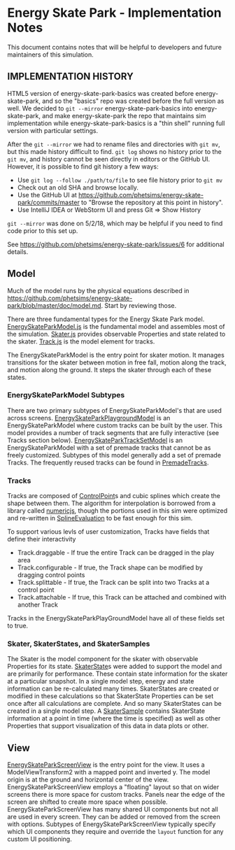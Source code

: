 # Energy Skate Park - Implementation Notes

This document contains notes that will be helpful to developers and future maintainers of this simulation.

## IMPLEMENTATION HISTORY
HTML5 version of energy-skate-park-basics was created before energy-skate-park, and so the "basics" repo was created
before the full version as well. We decided to `git --mirror` energy-skate-park-basics into energy-skate-park, and make
energy-skate-park the repo that maintains sim implementation while energy-skate-park-basics is a "thin shell" running
full version with particular settings.

After the `git --mirror` we had to rename files and directories with `git mv`, but this made history difficult to find.
`git log` shows no history prior to the `git mv`, and history cannot be seen directly in editors or the GitHub UI.
However, it is possible to find git history a few ways:
 - Use `git log --follow ./path/to/file` to see file history prior to `git mv`
 - Check out an old SHA and browse locally.
 - Use the GitHub UI at https://github.com/phetsims/energy-skate-park/commits/master to "Browse the repository at this point in history".
 - Use IntelliJ IDEA or WebStorm UI and press Git => Show History

`git --mirror` was done on 5/2/18, which may be helpful if you need to find code prior to this set up.

See https://github.com/phetsims/energy-skate-park/issues/6 for additional details.

## Model

Much of the model runs by the physical equations described in https://github.com/phetsims/energy-skate-park/blob/master/doc/model.md. Start
by reviewing those.

There are three fundamental types for the Energy Skate Park model. [EnergySkateParkModel.js](https://github.com/phetsims/energy-skate-park/blob/master/js/common/model/EnergySkatePark.js) is the fundamental model and
assembles most of the simulation. [Skater.js](https://github.com/phetsims/energy-skate-park/blob/master/js/common/model/Skater.js) provides observable
Properties and state related to the skater. [Track.js](https://github.com/phetsims/energy-skate-park/blob/master/js/common/model/Track.js) is
the model element for tracks.

The EnergySkateParkModel is the entry point for skater motion. It manages transitions for the skater between motion
in free fall, motion along the track, and motion along the ground. It steps the skater through each of these states.

### EnergySkateParkModel Subtypes
There are two primary subtypes of EnergySkateParkModel's that are used across screens. [EnergySkateParkPlaygroundModel](https://github.com/phetsims/energy-skate-park/blob/master/js/common/model/EnergySkateParkPlaygroundModel.js)
is an EnergySkateParkModel where custom tracks can be built by the user. This model provides a number of track segments that are fully
interactive (see Tracks section below). [EnergySkateParkTrackSetModel](https://github.com/phetsims/energy-skate-park/blob/master/js/common/model/EnergySkateParkTrackSetModel.js)
is an EnergySkateParkModel with a set of premade tracks that cannot be as freely customized. Subtypes of this model
generally add a set of premade Tracks. The frequently reused tracks can be found in [PremadeTracks](https://github.com/phetsims/energy-skate-park/blob/master/js/common/model/PremadeTracks.js).

### Tracks
Tracks are composed of [ControlPoint](https://github.com/phetsims/energy-skate-park/blob/master/js/common/model/ControlPoint.js)s and
cubic splines which create the shape between them. The algorithm for interpolation is borrowed from a library called [numericjs](http://www.numericjs.com/),
though the portions used in this sim were optimized and re-written in [SplineEvaluation](https://github.com/phetsims/energy-skate-park/blob/master/js/common/model/SplineEvaluation.js)
to be fast enough for this sim.

To support various levls of user customization, Tracks have fields that define their interactivity
 * Track.draggable - If true the entire Track can be dragged in the play area
 * Track.configurable - If true, the Track shape can be modified by dragging control points
 * Track.splittable - If true, the Track can be split into two Tracks at a control point
 * Track.attachable - If true, this Track can be attached and combined with another Track

Tracks in the EnergySkateParkPlayGroundModel have all of these fields set to true.

### Skater, SkaterStates, and SkaterSamples
The Skater is the model component for the skater with observable Properties for its state.
[SkaterState](https://github.com/phetsims/energy-skate-park/blob/master/js/common/model/SkaterState.js)s were added to
support the model and are primarily for performance. These contain state information for the skater at a particular snapshot.
In a single model step, energy and state information can be re-calculated many times. SkaterStates are created or modified in these calculations so that SkaterState Properties can be set once
after all calculations are complete. And so many SkaterStates can be created in a single model step. A [SkaterSample](https://github.com/phetsims/energy-skate-park/blob/master/js/common/model/SkaterSample.js)
contains SkaterState information at a point in time (where the time is specified) as well as other Properties that
support visualization of this data in data plots or other.


## View
[EnergySkateParkScreenView](https://github.com/phetsims/energy-skate-park/blob/master/js/common/view/EnergySkateParkScreenView.js)
is the entry point for the view. It uses a ModelViewTransform2 with a mapped point and inverted y. The model origin is at the ground and
horizontal center of the view. EnergySkateParkScreenView employs a "floating" layout so that on wider screens there is more
space for custom tracks. Panels near the edge of the screen are shifted to create more space when possible.
EnergySkateParkScreenView has many shared UI components but not all are used in every screen. They can be added or
removed from the screen with options. Subtypes of EnergySkateParkScreenView typically specify which UI components
they require and override the `layout` function for any custom UI positioning.

